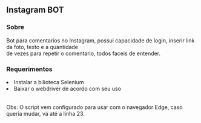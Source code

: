 <h2> Instagram BOT </h2>
<h3>Sobre</h3>
<p>Bot para comentarios no Instagram, possui capacidade de login, inserir link da foto, texto e a quantidade<br>
de vezes para repetir o comentario, todos faceis de entender.
<h3>Requerimentos</h3>
<table>
<li>Instalar a bilioteca Selenium</li>
<li>Baixar o webdriver de acordo com seu uso</li>
</table>
<p>Obs: O script vem configurado para usar com o navegador Edge, caso queria mudar, vá até a linha 23.</p>
